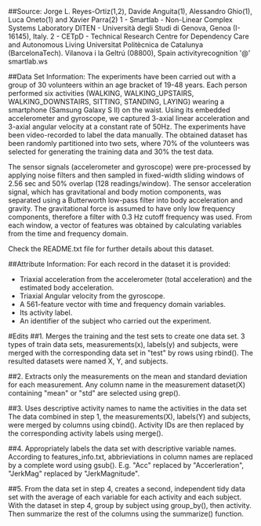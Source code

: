 ##Source:
Jorge L. Reyes-Ortiz(1,2), Davide Anguita(1), Alessandro Ghio(1), Luca Oneto(1) and Xavier Parra(2)
1 - Smartlab - Non-Linear Complex Systems Laboratory
DITEN - Università degli Studi di Genova, Genoa (I-16145), Italy. 
2 - CETpD - Technical Research Centre for Dependency Care and Autonomous Living
Universitat Politècnica de Catalunya (BarcelonaTech). Vilanova i la Geltrú (08800), Spain
activityrecognition '@' smartlab.ws


##Data Set Information:
The experiments have been carried out with a group of 30 volunteers within an age bracket of 19-48 years. Each person performed six activities (WALKING, WALKING_UPSTAIRS, WALKING_DOWNSTAIRS, SITTING, STANDING, LAYING) wearing a smartphone (Samsung Galaxy S II) on the waist. Using its embedded accelerometer and gyroscope, we captured 3-axial linear acceleration and 3-axial angular velocity at a constant rate of 50Hz. The experiments have been video-recorded to label the data manually. The obtained dataset has been randomly partitioned into two sets, where 70% of the volunteers was selected for generating the training data and 30% the test data. 

The sensor signals (accelerometer and gyroscope) were pre-processed by applying noise filters and then sampled in fixed-width sliding windows of 2.56 sec and 50% overlap (128 readings/window). The sensor acceleration signal, which has gravitational and body motion components, was separated using a Butterworth low-pass filter into body acceleration and gravity. The gravitational force is assumed to have only low frequency components, therefore a filter with 0.3 Hz cutoff frequency was used. From each window, a vector of features was obtained by calculating variables from the time and frequency domain.

Check the README.txt file for further details about this dataset. 

##Attribute Information:
For each record in the dataset it is provided: 
- Triaxial acceleration from the accelerometer (total acceleration) and the estimated body acceleration. 
- Triaxial Angular velocity from the gyroscope. 
- A 561-feature vector with time and frequency domain variables. 
- Its activity label. 
- An identifier of the subject who carried out the experiment.

#Edits
##1. Merges the training and the test sets to create one data set.
3 types of train data sets, measurements(x), labels(y) and subjects, were merged with the corresponding data set in "test" by rows using rbind(). The resulted datasets were named X, Y, and subjects.

##2. Extracts only the measurements on the mean and standard deviation for each measurement.
Any column name in the measurement dataset(X) containing "mean" or "std" are selected using grep().

##3. Uses descriptive activity names to name the activities in the data set
The data combined in step 1, the measurements(X), labels(Y) and subjects, were merged by columns using cbind(). Activity IDs are then replaced by the corresponding activity labels using merge().

##4. Appropriately labels the data set with descriptive variable names.
According to features_info.txt, abbrieviations in column names are replaced by a complete word using gsub(). E.g. "Acc" replaced by "Accerleration", "JerkMag" replaced by "JerkMagnitude". 

##5. From the data set in step 4, creates a second, independent tidy data set with the average of each variable for each activity and each subject.
With the dataset in step 4, group by subject using group_by(), then activity. Then summarize the rest of the columns using the summarize() function.
